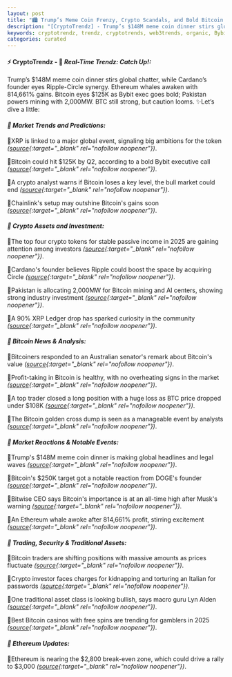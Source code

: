 ```yaml
---
layout: post
title: "🏙️ Trump’s Meme Coin Frenzy, Crypto Scandals, and Bold Bitcoin Predictions Shake Markets"
description: "[CryptoTrendz] - Trump’s $148M meme coin dinner stirs global chatter, while Cardano’s founder eyes Ripple-Circle synergy. Ethereum whales awaken with 814,661% gains. Bitcoin eyes $125K as Bybit exec goes bold; Pakistan powers mining with 2,000MW. BTC still strong, but caution looms."
keywords: cryptotrendz, trendz, cryptotrends, web3trends, organic, Bybit, CEO, BTC, mining, DOGE, Market, Bitcoin, XRP, Ethereum, Analyst, AI, Crypto
categories: curated
---
```


#### ⚡ CryptoTrendz - 📌 *Real-Time Trendz: Catch Up!:*

Trump’s $148M meme coin dinner stirs global chatter, while Cardano’s founder eyes Ripple-Circle synergy. Ethereum whales awaken with 814,661% gains. Bitcoin eyes $125K as Bybit exec goes bold; Pakistan powers mining with 2,000MW. BTC still strong, but caution looms. ✨Let’s dive a little:


#### *🔖  Market Trends and Predictions:*  

🔹XRP is linked to a major global event, signaling big ambitions for the token *([source](https://s.avyag.com/zvk6){:target="_blank" rel="nofollow noopener"})*.  

🔹Bitcoin could hit $125K by Q2, according to a bold Bybit executive call *([source](https://s.avyag.com/9m4o){:target="_blank" rel="nofollow noopener"})*.  

🔹A crypto analyst warns if Bitcoin loses a key level, the bull market could end *([source](https://s.avyag.com/kf2r){:target="_blank" rel="nofollow noopener"})*.  

🔹Chainlink's setup may outshine Bitcoin's gains soon *([source](https://s.avyag.com/t6er){:target="_blank" rel="nofollow noopener"})*.  

#### *🔖  Crypto Assets and Investment:*  

🔹The top four crypto tokens for stable passive income in 2025 are gaining attention among investors *([source](https://s.avyag.com/mywm){:target="_blank" rel="nofollow noopener"})*.  

🔹Cardano's founder believes Ripple could boost the space by acquiring Circle *([source](https://s.avyag.com/wnxz){:target="_blank" rel="nofollow noopener"})*.  

🔹Pakistan is allocating 2,000MW for Bitcoin mining and AI centers, showing strong industry investment *([source](https://s.avyag.com/jsc1){:target="_blank" rel="nofollow noopener"})*.  

🔹A 90% XRP Ledger drop has sparked curiosity in the community *([source](https://s.avyag.com/v6nj){:target="_blank" rel="nofollow noopener"})*.  

#### *🔖  Bitcoin News & Analysis:*  

🔹Bitcoiners responded to an Australian senator's remark about Bitcoin's value *([source](https://s.avyag.com/3wda){:target="_blank" rel="nofollow noopener"})*.  

🔹Profit-taking in Bitcoin is healthy, with no overheating signs in the market *([source](https://s.avyag.com/cxhc){:target="_blank" rel="nofollow noopener"})*.  

🔹A top trader closed a long position with a huge loss as BTC price dropped under $108K *([source](https://s.avyag.com/7apu){:target="_blank" rel="nofollow noopener"})*.  

🔹The Bitcoin golden cross dump is seen as a manageable event by analysts *([source](https://s.avyag.com/xgrj){:target="_blank" rel="nofollow noopener"})*.  

#### *🔖  Market Reactions & Notable Events:*  

🔹Trump's $148M meme coin dinner is making global headlines and legal waves *([source](https://s.avyag.com/0c1y){:target="_blank" rel="nofollow noopener"})*.  

🔹Bitcoin's $250K target got a notable reaction from DOGE's founder *([source](https://s.avyag.com/hk2l){:target="_blank" rel="nofollow noopener"})*.  

🔹Bitwise CEO says Bitcoin's importance is at an all-time high after Musk's warning *([source](https://s.avyag.com/vzt2){:target="_blank" rel="nofollow noopener"})*.  

🔹An Ethereum whale awoke after 814,661% profit, stirring excitement *([source](https://s.avyag.com/yujf){:target="_blank" rel="nofollow noopener"})*.  

#### *🔖  Trading, Security & Traditional Assets:*  

🔹Bitcoin traders are shifting positions with massive amounts as prices fluctuate *([source](https://s.avyag.com/nl0q){:target="_blank" rel="nofollow noopener"})*.  

🔹Crypto investor faces charges for kidnapping and torturing an Italian for passwords *([source](https://s.avyag.com/36lo){:target="_blank" rel="nofollow noopener"})*.  

🔹One traditional asset class is looking bullish, says macro guru Lyn Alden *([source](https://s.avyag.com/dqc0){:target="_blank" rel="nofollow noopener"})*.  

🔹Best Bitcoin casinos with free spins are trending for gamblers in 2025 *([source](https://s.avyag.com/10g8){:target="_blank" rel="nofollow noopener"})*.  

#### *🔖  Ethereum Updates:*  

🔹Ethereum is nearing the $2,800 break-even zone, which could drive a rally to $3,000 *([source](https://s.avyag.com/mvyo){:target="_blank" rel="nofollow noopener"})*.